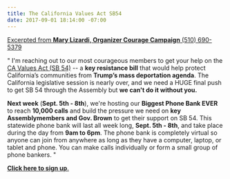 ```yaml
---
title: The California Values Act SB54
date: 2017-09-01 18:14:00 -07:00
---
```


[Excerpted from **Mary Lizardi, Organizer
Courage Campaign**
(510) 690-5379](https://www.couragecampaign.org/) 

"  I'm reaching out to our most courageous members to get your help on the [CA Values Act (SB 54)](https://www.aclunc.org/our-work/legislation/california-values-act-sb-54) -- a **key resistance bill** that would help protect California’s communities from **Trump’s mass deportation agenda**. The California legislative session is nearly over, and we need a HUGE final push to get SB 54 through the Assembly but **we can't do it without you.**
 
**Next week** (**Sept. 5th - 8th**), we're hosting our **Biggest Phone Bank EVER** to reach **10,000 calls** and build the pressure we need on **key Assemblymembers and Gov. Brown** to get their support on SB 54. This statewide phone bank will last all week long, **Sept. 5th - 8th**, and take place during the day from **9am to 6pm**. The phone bank is completely virtual so anyone can join from anywhere as long as they have a computer, laptop, or tablet and phone. You can make calls individually or form a small group of phone bankers.  "

[**Click here to sign up**.](http://act.couragecampaign.org/signup/CAValuesAct_phonebank/)
